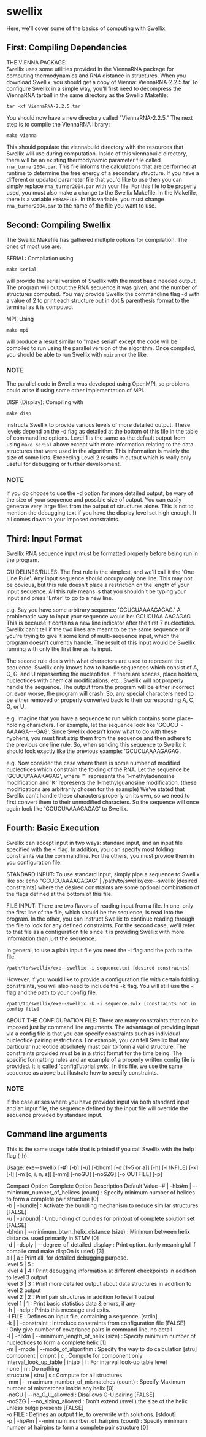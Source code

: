 # swellix
Here, we'll cover some of the basics of computing with Swellix.


First: Compiling Dependencies
------------------------------------------------------------------------------------------

THE VIENNA PACKAGE:<br>
Swellix uses some utilities provided in the ViennaRNA package for computing thermodynamics and RNA distance in structures.
When you download Swellix, you should get a copy of Vienna: ViennaRNA-2.2.5.tar
To configure Swellix in a simple way, you'll first need to decompress the ViennaRNA tarball in the same directory as
the Swellix Makefile:<br>
```
tar -xf ViennaRNA-2.2.5.tar
```

You should now have a new directory called "ViennaRNA-2.2.5." The next step is to compile the ViennaRNA
library:<br>
```
make vienna
```

This should populate the viennabuild directory with the resources that Swellix will use during computation. Inside of this
viennabuild directory, there will be an existing thermodynamic parameter file called `rna_turner2004.par`. This file
informs the calculations that are performed at runtime to determine the free energy of a secondary structure. If you have
a different or updated parameter file that you'd like to use then you can simply replace `rna_turner2004.par` with your
file. For this file to be properly used, you must also make a change to the Swellix Makefile. In the Makefile, there is a
variable `PARAMFILE`. In this variable, you must change `rna_turner2004.par` to the name of the file you want to use.


Second: Compiling Swellix
------------------------------------------------------------------------------------------
The Swellix Makefile has gathered multiple options for compilation. The ones of most use are:

SERIAL:
Compilation using 
```
make serial
```
will provide the serial version of Swellix with the most basic needed output. The program
will output the RNA sequence it was given, and the number of structures computed. You may provide Swellix the commandline
flag -d with a value of 2 to print each structure out in dot & parenthesis format to the terminal as it is computed.


MPI:
Using
```
make mpi
```
will produce a result similar to "make serial" except the code will be compiled to run using the parallel
version of the algorithm. Once compiled, you should be able to run Swellix with `mpirun` or the like.

### NOTE
The parallel code in Swellix was developed using OpenMPI, so problems could arise if using some other implementation of MPI.


DISP (Display):
Compiling with
```
make disp
```
instructs Swellix to provide various levels of more detailed output. These levels depend on the
-d flag as detailed at the bottom of this file in the table of commandline options.
Level 1 is the same as the default output from using `make serial` above except with more information relating to the data
structures that were used in the algorithm. This information is mainly the size of some lists. 
Exceeding Level 2 results in output which is really only useful for debugging or further development. 

### NOTE 
If you do choose to use the -d option for more detailed output, be wary of the size of your sequence and possible size of
output. You can easily generate very large files from the output of structures alone. This is not to mention the debugging
text if you have the display level set high enough. It all comes down to your imposed constraints.


Third: Input Format
------------------------------------------------------------------------------------------
Swellix RNA sequence input must be formatted properly before being run in the program.


GUIDELINES/RULES:
The first rule is the simplest, and we'll call it the 'One Line Rule'. Any input sequence should occupy only one line. This
may not be obvious, but this rule doesn't place a restriction on the length of your input sequence. All this rule means is
that you shouldn't be typing your input and press 'Enter' to go to a new line. 

e.g.
Say you have some arbitrary sequence 'GCUCUAAAAGAGAG.' A problematic way to input your sequence would be:
GCUCUAA
AAGAGAG
This is because it contains a new line indicator after the first 7 nucleotides. Swellix can't tell if the two lines are
meant to be the same sequence or if you're trying to give it some kind of multi-sequence input, which the program doesn't
currently handle. The result of this input would be Swellix running with only the first line as its input.

The second rule deals with what characters are used to represent the sequence. Swellix only knows how to handle
sequences which consist of A, C, G, and U representing the nucleotides. If there are spaces, place holders, nucleotides
with chemical modifications, etc., Swellix will not properly handle the sequence. The output from the program will be
either incorrect or, even worse, the program will crash. So, any special characters need to be either removed or properly
converted back to their corresponding A, C, G, or U.

e.g.
Imagine that you have a sequence to run which contains some place-holding characters. For example, let the sequence look
like 'GCUCU--AAAAGA---GAG'.
Since Swellix doesn't know what to do with these hyphens, you must first strip them from the sequence and then adhere to
the previous one line rule. So, when sending this sequence to Swellix it should look exactly like the previous example:
'GCUCUAAAAGAGAG'.

e.g.
Now consider the case where there is some number of modified nucleotides which constrain the folding of the RNA. Let the
sequence be 'GCUCU"AAAKAGAG', where '"' represents the 1-methyladenosine modification and 'K' represents the
1-methylguanosine modification. (these modifications are arbitrarily chosen for the example)
We've stated that Swellix can't handle these characters properly on its own, so we need to first convert them to their
unmodified characters. So the sequence will once again look like 'GCUCUAAAAGAGAG' to Swellix. 


Fourth: Basic Execution
------------------------------------------------------------------------------------------
Swellix can accept input in two ways: standard input, and an input file specified with the -i flag. In addition, you can
specify most folding constraints via the commandline. For the others, you must provide them in you configuration file.


STANDARD INPUT:
To use standard input, simply pipe a sequence to Swellix like so:
	echo "GCUCUAAAAGAGAG" | /path/to/swellix/exe--swellix [desired constraints]
where the desired constraints are some optional combination of the flags defined at the bottom of this file.


FILE INPUT:
There are two flavors of reading input from a file. In one, only the first line of the file, which should be the sequence,
is read into the program. In the other, you can instruct Swellix to continue reading through the file to look for any
defined constraints. For the second case, we'll refer to that file as a configuration file since it is providing Swellix
with more information than just the sequence.

In general, to use a plain input file you need the -i flag and the path to the file.
```
/path/to/swellix/exe--swellix -i sequence.txt [desired constraints]
```

However, if you would like to provide a configuration file with certain folding constraints, you will also need to include
the -k flag. You will still use the -i flag and the path to your config file.
```
/path/to/swellix/exe--swellix -k -i sequence.swlx [constraints not in config file]
```

ABOUT THE CONFIGURATION FILE:
There are many constraints that can be imposed just by command line arguments. The advantage of providing input via a
config file is that you can specify constraints such as individual nucleotide pairing restrictions. For example, you can
tell Swellix that any particular nucleotide absolutely must pair to form a valid structure. The constraints provided must
be in a strict format for the time being. The specific formatting rules and an example of a properly written config file
is provided. It is called 'configTutorial.swlx'. In this file, we use the same sequence as above but illustrate how to 
specify constraints.

### NOTE
If the case arises where you have provided input via both standard input and an input file, the sequence defined by the
input file will override the sequence provided by standard input.


Command line arguments
------------------------------------------------------------------------------------------
This is the same usage table that is printed if you call Swellix with the help flag (-h).


Usage: exe--swellix  [-#]  [-b] [-u] [-bhdm]  [-d [1~5 or a]]  [-h]  [-i INFILE]  [-k]  [-l]  [-m [c, i, n, s]]  [-mm]  [-noGU]  [-noSZG]  [-o OUTFILE]  [-p]

Compact Option  Complete Option                        Description                                                           Default Value
-# | -hlx#m | --minimum_number_of_helices    (count) : Specify minimum number of helices to form a complete pair structure   [0]          
-b | -bundle|                                        : Activate the bundling mechanism to reduce similar structures          [FALSE]      
-u | -unbund|                                        : Unbundling of bundles for printout of complete solution set           [FALSE]      
     -bhdm  | --minimum_btwn_helix_distance  (size)  : Minimum between helix distance. used primarily in STMV                [0]          
-d | -dsply | --degree_of_detailed_display           : Print option. (only meaningful if compile cmd make dispOn is used)    [3]          
                                         all     | a : Print all, for detailed debugging purpose.                                         
                                         level 5 | 5 :                                                                                    
                                         level 4 | 4 : Print debugging information at different checkpoints in addition to level 3 output                                                                                   
                                         level 3 | 3 : Print more detailed output about data structures in addition to level 2 output                                    
                                         level 2 | 2 : Print pair structures in addition to level 1 output                             
                                         level 1 | 1 : Print basic statistics data & errors, if any                                  
-h | -help                                           : Prints this message and exits.                                                     
-i FILE                                              : Defines an input file, containing a sequence.                         [stdin]      
-k |        | -constraint                            : Introduce constraints from configuration file                         [FALSE]      
                                                     : Only give number of covariance pairs in command line, no detail                    
-l | -hlxlm | --minimum_length_of_helix      (size)  : Specify minimum number of nucleotides to form a complete helix        [1]          
-m | -mode  | --mode_of_algorithm                    : Specify the way to do calculation                                     [stru]       
                component              | cmpnt | c   : Compute for component only                                                         
                interval_look_up_table | intab | i   : For interval look-up table level                                                   
                none                           | n   : Do nothing                                                                         
                structure              | stru  | s   : Compute for all structures                                                         
     -mm    | --maximum_number_of_mismatches (count) : Specify Maximum number of mismatches inside any helix                 [0]          
     -noGU  | --no_G_U_allowed                       : Disallows G-U pairing                                                 [FALSE]      
     -noSZG | --no_sizing_allowed                    : Don't extend (swell) the size of the helix unless bulge presents      [FALSE]      
-o FILE                                              : Defines an output file, to overwrite with solutions.                  [stdout]     
-p | -hp#m  | --minimum_number_of_hairpins   (count) : Specify minimum number of hairpins to form a complete pair structure  [0]  
